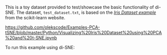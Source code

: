 This is a toy dataset provided to test/showcase the basic functionality of di-SNE. The dataset, `test_dataset.txt`, is based on the *[Iris Dataset example](https://scikit-learn.org/stable/auto_examples/datasets/plot_iris_dataset.html#sphx-glr-auto-examples-datasets-plot-iris-dataset-py)* from the scikit-learn website.

https://github.com/olekscode/Examples-PCA-tSNE/blob/master/Python/Visualizing%20Iris%20Dataset%20using%20PCA%20and%20t-SNE.ipynb

To run this example using di-SNE: